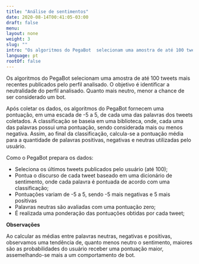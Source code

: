 ```yaml
---
title: "Análise de sentimentos"
date: 2020-08-14T00:41:05-03:00
draft: false
menu:
layout: none
weight: 3
slug: ""
intro: "Os algoritmos do PegaBot  selecionam uma amostra de até 100 tweets mais recentes publicados pelo perfil analisado. O objetivo é identificar a neutralidade do perfil analisado. Quanto mais neutro, menor a chance de ser considerado um bot."
language: pt
rootOf: false
---
```

Os algoritmos do PegaBot  selecionam uma amostra de até 100 tweets mais recentes publicados pelo perfil analisado. O objetivo é identificar a neutralidade do perfil analisado. Quanto mais neutro, menor a chance de ser considerado um bot.

Após coletar os dados, os algoritmos do PegaBot fornecem uma pontuação, em uma escada de -5 a 5, de cada uma das palavras dos tweets coletados. A classificação se baseia em uma biblioteca, onde, cada uma das palavras possui uma pontuação, sendo considerada mais ou menos negativa. Assim, ao final da classificação, calcula-se a pontuação média para a quantidade de palavras positivas, negativas e neutras utilizadas pelo usuário.

Como o PegaBot prepara os dados:

- Seleciona os últimos tweets publicados pelo usuário (até 100);
- Pontua o discurso de cada tweet baseado em uma dicionário de sentimento, onde cada palavra é pontuada de acordo com uma classificação;
- Pontuações variam de -5 a 5, sendo -5 mais negativas e 5 mais positivas
- Palavras neutras são avaliadas com uma pontuação zero;
- É realizada uma ponderação das pontuações obtidas por cada tweet;

**Observações**

Ao calcular as médias entre palavras neutras, negativas e positivas, observamos uma tendência de, quanto menos neutro o sentimento, maiores são as probabilidades do usuário receber uma pontuação maior, assemelhando-se mais a um comportamento de bot.
